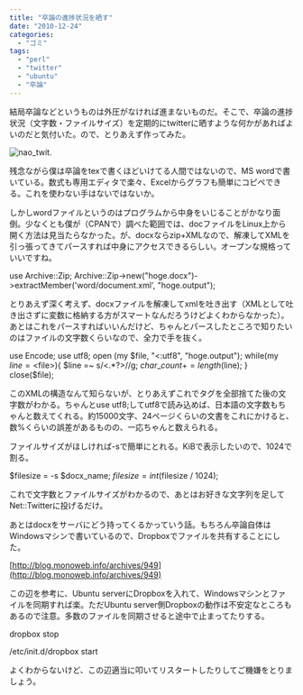 ```yaml
---
title: "卒論の進捗状況を晒す"
date: "2010-12-24"
categories: 
  - "ゴミ"
tags: 
  - "perl"
  - "twitter"
  - "ubuntu"
  - "卒論"
---
```


結局卒論などというものは外圧がなければ進まないものだ。そこで、卒論の進捗状況（文字数・ファイルサイズ）を定期的にtwitterに晒すような何かがあればよいのだと気付いた。ので、とりあえず作ってみた。

![](https://blog.naotaco.com/wp-content/uploads/2010/12/nao_twit..png "nao_twit.")

残念ながら僕は卒論をtexで書くほどいけてる人間ではないので、MS wordで書いている。数式も専用エディタで楽々、Excelからグラフも簡単にコピペできる。これを使わない手はないではないか。

しかしwordファイルというのはプログラムから中身をいじることがかなり面倒。少なくとも僕が（CPANで）調べた範囲では、docファイルをLinux上から開く方法は見当たらなかった。が、docxならzip+XMLなので、解凍してXMLを引っ張ってきてパースすれば中身にアクセスできるらしい。オープンな規格っていいですね。

use Archive::Zip;
Archive::Zip->new("hoge.docx")->extractMember('word/document.xml', "hoge.output");

とりあえず深く考えず、docxファイルを解凍してxmlを吐き出す（XMLとして吐き出さずに変数に格納する方がスマートなんだろうけどよくわからなかった）。あとはこれをパースすればいいんだけど、ちゃんとパースしたところで知りたいのはファイルの文字数くらいなので、全力で手を抜く。

use Encode;
use utf8;
open (my $file, "<:utf8", "hoge.output");
while(my $line = <$file>){
    $line =~ s/<.\*?>//g;
    $char\_count += length($line);
}
close($file);

このXMLの構造なんて知らないが、とりあえずこれでタグを全部捨てた後の文字数がわかる。ちゃんとuse utf8;してutf8で読み込めば、日本語の文字数もちゃんと数えてくれる。約15000文字、24ページくらいの文書をこれにかけると、数%くらいの誤差があるものの、一応ちゃんと数えられる。

ファイルサイズがほしければ-sで簡単にとれる。KiBで表示したいので、1024で割る。

$filesize = -s $docx\_name;
$filesize = int($filesize / 1024);

これで文字数とファイルサイズがわかるので、あとはお好きな文字列を足してNet::Twitterに投げるだけ。

あとはdocxをサーバにどう持ってくるかっていう話。もちろん卒論自体はWindowsマシンで書いているので、Dropboxでファイルを共有することにした。

[http://blog.monoweb.info/archives/949](http://blog.monoweb.info/archives/949)

この辺を参考に、Ubuntu serverにDropboxを入れて、Windowsマシンとファイルを同期すれば楽。ただUbuntu server側Dropboxの動作は不安定なところもあるので注意。多数のファイルを同期させると途中で止まってたりする。

dropbox stop

/etc/init.d/dropbox start

よくわからないけど、この辺適当に叩いてリスタートしたりしてご機嫌をとりましょう。
